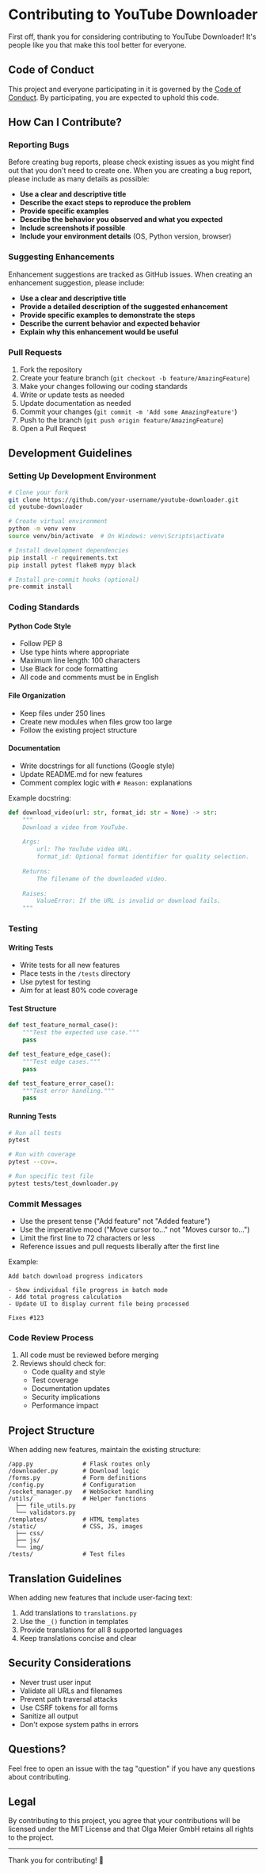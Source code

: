 # Contributing to YouTube Downloader

First off, thank you for considering contributing to YouTube Downloader! It's people like you that make this tool better for everyone.

## Code of Conduct

This project and everyone participating in it is governed by the [Code of Conduct](CODE_OF_CONDUCT.md). By participating, you are expected to uphold this code.

## How Can I Contribute?

### Reporting Bugs

Before creating bug reports, please check existing issues as you might find out that you don't need to create one. When you are creating a bug report, please include as many details as possible:

* **Use a clear and descriptive title**
* **Describe the exact steps to reproduce the problem**
* **Provide specific examples**
* **Describe the behavior you observed and what you expected**
* **Include screenshots if possible**
* **Include your environment details** (OS, Python version, browser)

### Suggesting Enhancements

Enhancement suggestions are tracked as GitHub issues. When creating an enhancement suggestion, please include:

* **Use a clear and descriptive title**
* **Provide a detailed description of the suggested enhancement**
* **Provide specific examples to demonstrate the steps**
* **Describe the current behavior and expected behavior**
* **Explain why this enhancement would be useful**

### Pull Requests

1. Fork the repository
2. Create your feature branch (`git checkout -b feature/AmazingFeature`)
3. Make your changes following our coding standards
4. Write or update tests as needed
5. Update documentation as needed
6. Commit your changes (`git commit -m 'Add some AmazingFeature'`)
7. Push to the branch (`git push origin feature/AmazingFeature`)
8. Open a Pull Request

## Development Guidelines

### Setting Up Development Environment

```bash
# Clone your fork
git clone https://github.com/your-username/youtube-downloader.git
cd youtube-downloader

# Create virtual environment
python -m venv venv
source venv/bin/activate  # On Windows: venv\Scripts\activate

# Install development dependencies
pip install -r requirements.txt
pip install pytest flake8 mypy black

# Install pre-commit hooks (optional)
pre-commit install
```

### Coding Standards

#### Python Code Style
- Follow PEP 8
- Use type hints where appropriate
- Maximum line length: 100 characters
- Use Black for code formatting
- All code and comments must be in English

#### File Organization
- Keep files under 250 lines
- Create new modules when files grow too large
- Follow the existing project structure

#### Documentation
- Write docstrings for all functions (Google style)
- Update README.md for new features
- Comment complex logic with `# Reason:` explanations

Example docstring:
```python
def download_video(url: str, format_id: str = None) -> str:
    """
    Download a video from YouTube.
    
    Args:
        url: The YouTube video URL.
        format_id: Optional format identifier for quality selection.
        
    Returns:
        The filename of the downloaded video.
        
    Raises:
        ValueError: If the URL is invalid or download fails.
    """
```

### Testing

#### Writing Tests
- Write tests for all new features
- Place tests in the `/tests` directory
- Use pytest for testing
- Aim for at least 80% code coverage

#### Test Structure
```python
def test_feature_normal_case():
    """Test the expected use case."""
    pass

def test_feature_edge_case():
    """Test edge cases."""
    pass

def test_feature_error_case():
    """Test error handling."""
    pass
```

#### Running Tests
```bash
# Run all tests
pytest

# Run with coverage
pytest --cov=.

# Run specific test file
pytest tests/test_downloader.py
```

### Commit Messages

- Use the present tense ("Add feature" not "Added feature")
- Use the imperative mood ("Move cursor to..." not "Moves cursor to...")
- Limit the first line to 72 characters or less
- Reference issues and pull requests liberally after the first line

Example:
```
Add batch download progress indicators

- Show individual file progress in batch mode
- Add total progress calculation
- Update UI to display current file being processed

Fixes #123
```

### Code Review Process

1. All code must be reviewed before merging
2. Reviews should check for:
   - Code quality and style
   - Test coverage
   - Documentation updates
   - Security implications
   - Performance impact

## Project Structure

When adding new features, maintain the existing structure:

```
/app.py              # Flask routes only
/downloader.py       # Download logic
/forms.py            # Form definitions
/config.py           # Configuration
/socket_manager.py   # WebSocket handling
/utils/              # Helper functions
  ├── file_utils.py
  └── validators.py
/templates/          # HTML templates
/static/             # CSS, JS, images
  ├── css/
  ├── js/
  └── img/
/tests/              # Test files
```

## Translation Guidelines

When adding new features that include user-facing text:

1. Add translations to `translations.py`
2. Use the `_()` function in templates
3. Provide translations for all 8 supported languages
4. Keep translations concise and clear

## Security Considerations

- Never trust user input
- Validate all URLs and filenames
- Prevent path traversal attacks
- Use CSRF tokens for all forms
- Sanitize all output
- Don't expose system paths in errors

## Questions?

Feel free to open an issue with the tag "question" if you have any questions about contributing.

## Legal

By contributing to this project, you agree that your contributions will be licensed under the MIT License and that Olga Meier GmbH retains all rights to the project.

---

Thank you for contributing! 🎉